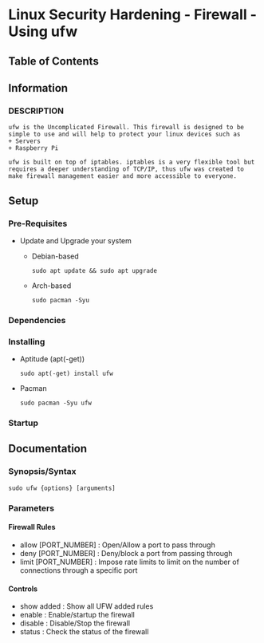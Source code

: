 # Linux Security Hardening - Firewall - Using ufw

## Table of Contents

## Information

### DESCRIPTION

```
ufw is the Uncomplicated Firewall. This firewall is designed to be simple to use and will help to protect your linux devices such as
+ Servers
+ Raspberry Pi

ufw is built on top of iptables. iptables is a very flexible tool but requires a deeper understanding of TCP/IP, thus ufw was created to make firewall management easier and more accessible to everyone.
```

## Setup

### Pre-Requisites

- Update and Upgrade your system
	+ Debian-based
		```console
		sudo apt update && sudo apt upgrade
		```

	+ Arch-based
		```console
		sudo pacman -Syu
		```

### Dependencies

### Installing

+ Aptitude (apt(-get))
	```console
	sudo apt(-get) install ufw
	```

+ Pacman
	```console
	sudo pacman -Syu ufw
	```

### Startup

## Documentation

### Synopsis/Syntax

```console
sudo ufw {options} [arguments]
```

### Parameters

#### Firewall Rules

+ allow [PORT_NUMBER] : Open/Allow a port to pass through
+ deny [PORT_NUMBER]  : Deny/block a port from passing through
+ limit [PORT_NUMBER] : Impose rate limits to limit on the number of connections through a specific port

#### Controls

+ show added : Show all UFW added rules
+ enable : Enable/startup the firewall
+ disable : Disable/Stop the firewall
+ status : Check the status of the firewall

